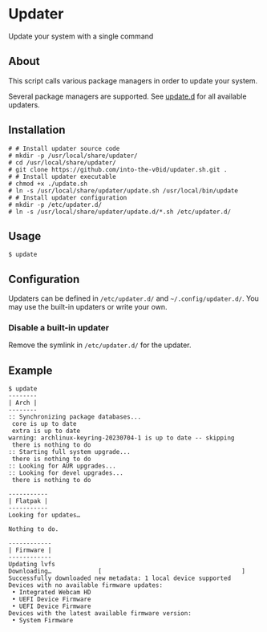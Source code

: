 # Updater

Update your system with a single command

## About

This script calls various package managers in order to update your system.

Several package managers are supported. See [update.d](./update.d) for all available updaters.

## Installation

```console
# # Install updater source code
# mkdir -p /usr/local/share/updater/
# cd /usr/local/share/updater/
# git clone https://github.com/into-the-v0id/updater.sh.git .
# # Install updater executable
# chmod +x ./update.sh
# ln -s /usr/local/share/updater/update.sh /usr/local/bin/update
# # Install updater configuration
# mkdir -p /etc/updater.d/
# ln -s /usr/local/share/updater/update.d/*.sh /etc/updater.d/
```

## Usage

```console
$ update
```

## Configuration

Updaters can be defined in `/etc/updater.d/` and `~/.config/updater.d/`. You may use the built-in updaters or write your own.

### Disable a built-in updater

Remove the symlink in `/etc/updater.d/` for the updater.

## Example

```console
$ update
--------
| Arch |
--------
:: Synchronizing package databases...
 core is up to date
 extra is up to date
warning: archlinux-keyring-20230704-1 is up to date -- skipping
 there is nothing to do
:: Starting full system upgrade...
 there is nothing to do
:: Looking for AUR upgrades...
:: Looking for devel upgrades...
 there is nothing to do

-----------
| Flatpak |
-----------
Looking for updates…

Nothing to do.

------------
| Firmware |
------------
Updating lvfs
Downloading…             [                                       ]
Successfully downloaded new metadata: 1 local device supported
Devices with no available firmware updates: 
 • Integrated Webcam HD
 • UEFI Device Firmware
 • UEFI Device Firmware
Devices with the latest available firmware version:
 • System Firmware
```
